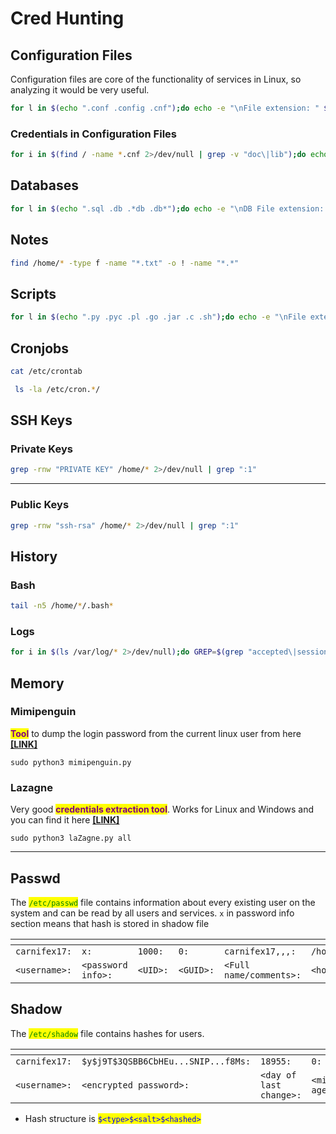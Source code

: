 # Cred Hunting

## Configuration Files

Configuration files are core of the functionality of services in Linux, so analyzing it would be very useful.

```bash
for l in $(echo ".conf .config .cnf");do echo -e "\nFile extension: " $l; find / -name *$l 2>/dev/null | grep -v "lib\|fonts\|share\|core" ;done
```

### **Credentials in Configuration Files**

```bash
for i in $(find / -name *.cnf 2>/dev/null | grep -v "doc\|lib");do echo -e "\nFile: " $i; grep "user\|password\|pass" $i 2>/dev/null | grep -v "\#";done
```

## &#x20;Databases

```bash
for l in $(echo ".sql .db .*db .db*");do echo -e "\nDB File extension: " $l; find / -name *$l 2>/dev/null | grep -v "doc\|lib\|headers\|share\|man";done
```

## Notes

```bash
find /home/* -type f -name "*.txt" -o ! -name "*.*"
```

## Scripts

```bash
for l in $(echo ".py .pyc .pl .go .jar .c .sh");do echo -e "\nFile extension: " $l; find / -name *$l 2>/dev/null | grep -v "doc\|lib\|headers\|share";done
```

## Cronjobs

```bash
cat /etc/crontab 
```

```bash
 ls -la /etc/cron.*/
```

## SSH Keys

### **Private Keys**

```bash
grep -rnw "PRIVATE KEY" /home/* 2>/dev/null | grep ":1"
```

***

### **Public Keys**

```bash
grep -rnw "ssh-rsa" /home/* 2>/dev/null | grep ":1"
```

## History

### Bash

```bash
tail -n5 /home/*/.bash*
```

### Logs

```bash
for i in $(ls /var/log/* 2>/dev/null);do GREP=$(grep "accepted\|session opened\|session closed\|failure\|failed\|ssh\|password changed\|new user\|delete user\|sudo\|COMMAND\=\|logs" $i 2>/dev/null); if [[ $GREP ]];then echo -e "\n#### Log file: " $i; grep "accepted\|session opened\|session closed\|failure\|failed\|ssh\|password changed\|new user\|delete user\|sudo\|COMMAND\=\|logs" $i 2>/dev/null;fi;done
```

## Memory

### Mimipenguin

<mark style="color:purple;">**Tool**</mark> to dump the login password from the current linux user from here [**\[LINK\]**](https://github.com/huntergregal/mimipenguin)

```
sudo python3 mimipenguin.py
```

### Lazagne

Very good <mark style="color:purple;">**credentials extraction tool**</mark>. Works for Linux and Windows and you can find it here [**\[LINK\]**](https://github.com/AlessandroZ/LaZagne)

```
sudo python3 laZagne.py all
```

***

## Passwd

The <mark style="color:green;">`/etc/passwd`</mark> file contains information about every existing user on the system and can be read by all users and services. `x` in password info section means that hash is stored in shadow file

<table data-header-hidden><thead><tr><th width="163"></th><th width="385"></th><th width="160"></th><th width="111"></th><th></th><th width="135"></th><th width="170"></th></tr></thead><tbody><tr><td><code>carnifex17:</code></td><td><code>x:</code></td><td><code>1000:</code></td><td><code>0:</code></td><td><code>carnifex17,,,:</code></td><td><code>/home/carnifex17:</code></td><td><code>/bin/bash</code></td></tr><tr><td><code>&#x3C;username>:</code></td><td><code>&#x3C;password info>:</code></td><td><code>&#x3C;UID>:</code></td><td><code>&#x3C;GUID>:</code></td><td><code>&#x3C;Full name/comments>:</code></td><td><code>&#x3C;home directory>:</code></td><td><code>&#x3C;shell>:</code></td></tr></tbody></table>

## Shadow

The <mark style="color:green;">`/etc/shadow`</mark> file contains hashes for users.

<table data-header-hidden><thead><tr><th width="163"></th><th width="385"></th><th width="160"></th><th width="111"></th><th></th><th width="135"></th><th width="170"></th><th width="159"></th><th></th></tr></thead><tbody><tr><td><code>carnifex17:</code></td><td><code>$y$j9T$3QSBB6CbHEu...SNIP...f8Ms:</code></td><td><code>18955:</code></td><td><code>0:</code></td><td><code>99999:</code></td><td><code>7:</code></td><td><code>:</code></td><td><code>:</code></td><td><code>:</code></td></tr><tr><td><code>&#x3C;username>:</code></td><td><code>&#x3C;encrypted password>:</code></td><td><code>&#x3C;day of last change>:</code></td><td><code>&#x3C;min age>:</code></td><td><code>&#x3C;max age>:</code></td><td><code>&#x3C;warning period>:</code></td><td><code>&#x3C;inactivity period>:</code></td><td><code>&#x3C;expiration date>:</code></td><td><code>&#x3C;reserved field></code></td></tr></tbody></table>

* Hash structure is <mark style="color:blue;">`$<type>$<salt>$<hashed>`</mark>
